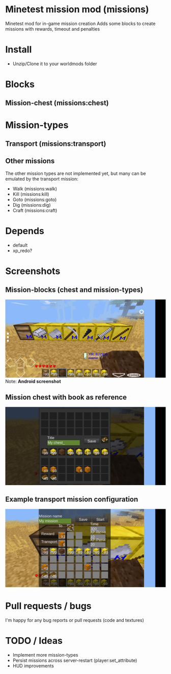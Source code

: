 Minetest mission mod (missions)
======

Minetest mod for in-game mission creation
Adds some blocks to create missions with rewards, timeout and penalties

# Install

* Unzip/Clone it to your worldmods folder

# Blocks

## Mission-chest (missions:chest)

# Mission-types

## Transport (missions:transport)

## Other missions

The other mission types are not implemented yet, but many can be emulated by the transport mission:
* Walk (missions:walk)
* Kill (missions:kill)
* Goto (missions:goto)
* Dig (missions:dig)
* Craft (missions:craft)

# Depends

* default
* xp_redo?

# Screenshots

## Mission-blocks (chest and mission-types)
![](screenshots/Minetest_2018-05-17-09-18-20.png?raw=true)
Note: **Android screenshot**

## Mission chest with book as reference
![](screenshots/Minetest_2018-05-17-09-18-38.png?raw=true)

## Example transport mission configuration
![](screenshots/Minetest_2018-05-17-09-18-49.png?raw=true)

# Pull requests / bugs

I'm happy for any bug reports or pull requests (code and textures)

# TODO / Ideas

* Implement more mission-types
* Persist missions across server-restart (player:set_attribute)
* HUD improvements